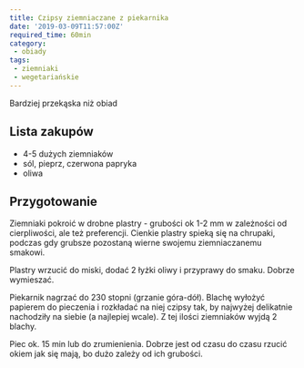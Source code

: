 ```yaml
---
title: Czipsy ziemniaczane z piekarnika
date: '2019-03-09T11:57:00Z'
required_time: 60min
category:
 - obiady
tags:
 - ziemniaki
 - wegetariańskie
---
```


Bardziej przekąska niż obiad

<!---- splitter ---->

## Lista zakupów

- 4-5 dużych ziemniaków
- sól, pieprz, czerwona papryka
- oliwa

<!---- splitter ---->

## Przygotowanie

Ziemniaki pokroić w drobne plastry - grubości ok 1-2 mm w zależności od cierpliwości, ale też preferencji. Cienkie plastry spieką się na chrupaki, podczas gdy grubsze pozostaną wierne swojemu ziemniaczanemu smakowi.

Plastry wrzucić do miski, dodać 2 łyżki oliwy i przyprawy do smaku. Dobrze wymieszać.

Piekarnik nagrzać do 230 stopni (grzanie góra-dół).
Blachę wyłożyć papierem do pieczenia i rozkładać na niej czipsy tak, by najwyżej delikatnie nachodziły na siebie (a najlepiej wcale).
Z tej ilości ziemniaków wyjdą 2 blachy.

Piec ok. 15 min lub do zrumienienia. Dobrze jest od czasu do czasu rzucić okiem jak się mają, bo dużo zależy od ich grubości.

